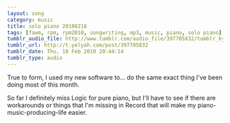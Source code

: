 ```yaml
---
layout: song
category: music
title: solo piano 20100218
tags: [fawm, rpm, rpm2010, songwriting, mp3, music, piano, solo piano]
tumblr_audio_file: http://www.tumblr.com/audio_file/397705832/tumblr_ky2i9qmmCm1qzo4ep
tumblr_url: http://t.yelyah.com/post/397705832
tumblr_date: Thu, 18 Feb 2010 20:44:14
tumblr_type: audio
---
```

True to form, I used my new software to... do the same exact thing I've been doing most of this month.

So far I definitely miss Logic for pure piano, but I'll have to see if there are workarounds or things that I'm missing in Record that will make my piano-music-producing-life easier.
